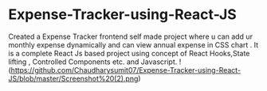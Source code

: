 # Expense-Tracker-using-React-JS
Created a Expense Tracker frontend self made project where u can add ur monthly expense dynamically and can view annual expense in CSS chart . It is a complete React Js based project using concept of React Hooks,State lifting , Controlled Components etc. and Javascript. 
!(https://github.com/Chaudharysumit07/Expense-Tracker-using-React-JS/blob/master/Screenshot%20(2).png)

